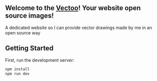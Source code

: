 ## Welcome to the [Vectoo](https://vectoo.vercel.app/)! Your website open source images!

A dedicated website so I can provide vector drawings made by me in an open source way

## Getting Started

First, run the development server:

```bash
npm install
npm run dev
```
